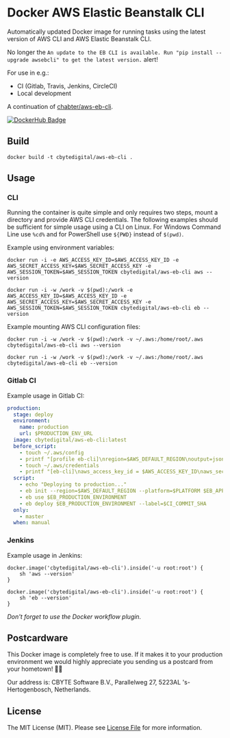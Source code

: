 # Docker AWS Elastic Beanstalk CLI
Automatically updated Docker image for running tasks using the latest version of AWS CLI and AWS Elastic Beanstalk CLI.

No longer the `An update to the EB CLI is available. Run "pip install --upgrade awsebcli" to get the latest version.` alert!

For use in e.g.:
- CI (Gitlab, Travis, Jenkins, CircleCI)
- Local development

A continuation of [chabter/aws-eb-cli](https://hub.docker.com/r/cbytedigital/aws-eb-cli/).

[![DockerHub Badge](http://dockeri.co/image/cbytedigital/aws-eb-cli)](https://hub.docker.com/r/cbytedigital/aws-eb-cli/)

## Build

```
docker build -t cbytedigital/aws-eb-cli .
```

## Usage

### CLI

Running the container is quite simple and only requires two steps, mount a directory and provide AWS CLI credentials.
The following examples should be sufficient for simple usage using a CLI on Linux. For Windows Command Line use `%cd%` and for PowerShell use `${PWD}` instead of `$(pwd)`.

Example using environment variables:

```shell
docker run -i -e AWS_ACCESS_KEY_ID=$AWS_ACCESS_KEY_ID -e AWS_SECRET_ACCESS_KEY=$AWS_SECRET_ACCESS_KEY -e AWS_SESSION_TOKEN=$AWS_SESSION_TOKEN cbytedigital/aws-eb-cli aws --version
```

```shell
docker run -i -w /work -v $(pwd):/work -e AWS_ACCESS_KEY_ID=$AWS_ACCESS_KEY_ID -e AWS_SECRET_ACCESS_KEY=$AWS_SECRET_ACCESS_KEY -e         AWS_SESSION_TOKEN=$AWS_SESSION_TOKEN cbytedigital/aws-eb-cli eb --version
```

Example mounting AWS CLI configuration files:

```shell
docker run -i -w /work -v $(pwd):/work -v ~/.aws:/home/root/.aws cbytedigital/aws-eb-cli aws --version
```

```shell
docker run -i -w /work -v $(pwd):/work -v ~/.aws:/home/root/.aws cbytedigital/aws-eb-cli eb --version
```

### Gitlab CI

Example usage in Gitlab CI:

```yaml
production:
  stage: deploy
  environment:
    name: production
    url: $PRODUCTION_ENV_URL
  image: cbytedigital/aws-eb-cli:latest
  before_script:
    - touch ~/.aws/config
    - printf "[profile eb-cli]\nregion=$AWS_DEFAULT_REGION\noutput=json" >> ~/.aws/config
    - touch ~/.aws/credentials
    - printf "[eb-cli]\naws_access_key_id = $AWS_ACCESS_KEY_ID\naws_secret_access_key = $AWS_SECRET_ACCESS_KEY" >> ~/.aws/credentials
  script:
    - echo "Deploying to production..."
    - eb init --region=$AWS_DEFAULT_REGION --platform=$PLATFORM $EB_APP_NAME
    - eb use $EB_PRODUCTION_ENVIRONMENT
    - eb deploy $EB_PRODUCTION_ENVIRONMENT --label=$CI_COMMIT_SHA
  only:
    - master
  when: manual
```

### Jenkins

Example usage in Jenkins:

```
docker.image('cbytedigital/aws-eb-cli').inside('-u root:root') {
    sh 'aws --version'
}
```

```
docker.image('cbytedigital/aws-eb-cli').inside('-u root:root') {
    sh 'eb --version'
}
```

*Don't forget to use the Docker workflow plugin.*

## Postcardware

This Docker image is completely free to use. If it makes it to your production environment we would highly appreciate you sending us a postcard from your hometown! 👏🏼

Our address is: CBYTE Software B.V., Parallelweg 27, 5223AL 's-Hertogenbosch, Netherlands.

## License

The MIT License (MIT). Please see [License File](LICENSE.md) for more information.

